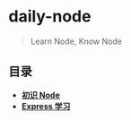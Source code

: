 # daily-node

> Learn Node, Know Node

## 目录

- **[初识 Node](https://github.com/stephentian/daily-node/tree/master/01-Learn)**
- **[Express 学习](https://github.com/stephentian/daily-node/tree/master/02-Express)**
